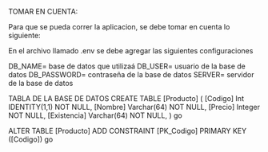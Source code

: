 TOMAR EN CUENTA:

Para que se pueda correr la aplicacion, se debe tomar en cuenta lo siguiente:

En el archivo llamado .env se debe agregar las siguientes configuraciones

DB_NAME= base de datos que utilizaá
DB_USER= usuario de la base de datos
DB_PASSWORD= contraseña de la base de datos
SERVER= servidor de la base de datos

TABLA DE LA BASE DE DATOS
CREATE TABLE [Producto]
(
 [Codigo] Int IDENTITY(1,1) NOT NULL,
 [Nombre] Varchar(64) NOT NULL,
 [Precio] Integer NOT NULL,
 [Existencia] Varchar(64) NOT NULL,
)
go

ALTER TABLE [Producto] ADD CONSTRAINT [PK_Codigo] PRIMARY KEY ([Codigo])
go
